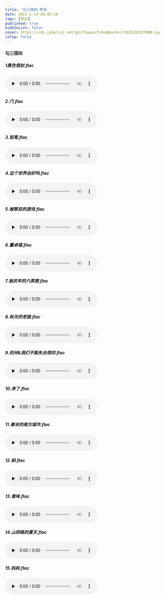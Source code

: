 ```yaml
---
title: '勾三搭四-李志'
date: 2021-2-14 20:45:10
tags: [李志]
published: true
hideInList: false
cover: https://cdn.jsdelivr.net/gh/Chaaoo/tuku@master/1622385527000.jpg
isTop: false
---
```

#### 勾三搭四

##### 1黑色信封.flac
<audio id="audio" controls="" preload="none">
      <source id="mp3" src="https://fodi.txca.ml//fodi/?file=/lizhi/勾三搭四/黑色信封.flac">
</audio>

##### 2.门.flac
<audio id="audio" controls="" preload="none">
      <source id="mp3" src="https://fodi.txca.ml//fodi/?file=/lizhi/勾三搭四/门.flac">
</audio>

##### 3.铅笔.flac
<audio id="audio" controls="" preload="none">
      <source id="mp3" src="https://fodi.txca.ml//fodi/?file=/lizhi/勾三搭四/铅笔.flac">
</audio>

##### 4.这个世界会好吗.flac
<audio id="audio" controls="" preload="none">
      <source id="mp3" src="https://fodi.txca.ml//fodi/?file=/lizhi/勾三搭四/这个世界会好吗.flac">
</audio>

##### 5.被禁忌的游戏.flac
<audio id="audio" controls="" preload="none">
      <source id="mp3" src="https://fodi.txca.ml//fodi/?file=/lizhi/勾三搭四/被禁忌的游戏.flac">
</audio>

##### 6.董卓瑶.flac
<audio id="audio" controls="" preload="none">
      <source id="mp3" src="https://fodi.txca.ml//fodi/?file=/lizhi/勾三搭四/董卓瑶.flac">
</audio>

##### 7.翁庆年的六英镑.flac
<audio id="audio" controls="" preload="none">
      <source id="mp3" src="https://fodi.txca.ml//fodi/?file=/lizhi/勾三搭四/翁庆年的六英镑.flac">
</audio>

##### 8.秋天的老狼.flac
<audio id="audio" controls="" preload="none">
      <source id="mp3" src="https://fodi.txca.ml//fodi/?file=/lizhi/勾三搭四/秋天的老狼.flac">
</audio>

##### 9.杭州&我们不能失去信仰.flac
<audio id="audio" controls="" preload="none">
      <source id="mp3" src="https://fodi.txca.ml//fodi/?file=/lizhi/勾三搭四/杭州&我们不能失去信仰.flac">
</audio>

##### 10.来了.flac
<audio id="audio" controls="" preload="none">
      <source id="mp3" src="https://fodi.txca.ml//fodi/?file=/lizhi/勾三搭四/来了.flac">
</audio>

##### 11.春末的南方城市.flac
<audio id="audio" controls="" preload="none">
      <source id="mp3" src="https://fodi.txca.ml//fodi/?file=/lizhi/勾三搭四/春末的南方城市.flac">
</audio>

##### 12.斜.flac
<audio id="audio" controls="" preload="none">
      <source id="mp3" src="https://fodi.txca.ml//fodi/?file=/lizhi/勾三搭四/斜.flac">
</audio>

##### 13.意味.flac
<audio id="audio" controls="" preload="none">
      <source id="mp3" src="https://fodi.txca.ml//fodi/?file=/lizhi/勾三搭四/意味.flac">
</audio>

##### 14.山阴路的夏天.flac
<audio id="audio" controls="" preload="none">
      <source id="mp3" src="https://fodi.txca.ml//fodi/?file=/lizhi/勾三搭四/山阴路的夏天.flac">
</audio>

##### 15.妈妈.flac
<audio id="audio" controls="" preload="none">
      <source id="mp3" src="https://fodi.txca.ml//fodi/?file=/lizhi/勾三搭四/妈妈.flac>
</audio>

##### 16.墙上的向日葵.flac
<audio id="audio" controls="" preload="none">
      <source id="mp3" src="https://fodi.txca.ml//fodi/?file=/lizhi/勾三搭四/墙上的向日葵.flac">
</audio>

##### 17.和你在一起.flac
<audio id="audio" controls="" preload="none">
      <source id="mp3" src="https://fodi.txca.ml//fodi/?file=/lizhi/勾三搭四/和你在一起.flac">
</audio>

##### 18.你的早晨&天空之城&暧昧.flac
<audio id="audio" controls="" preload="none">
      <source id="mp3" src="https://fodi.txca.ml//fodi/?file=/lizhi/勾三搭四/你的早晨&天空之城&暧昧.flac">
</audio>

##### 19.下雨.flac
<audio id="audio" controls="" preload="none">
      <source id="mp3" src="https://fodi.txca.ml//fodi/?file=/lizhi/勾三搭四/下雨.flac">
</audio>

##### 20.1990年的春天.flac
<audio id="audio" controls="" preload="none">
      <source id="mp3" src="https://fodi.txca.ml//fodi/?file=/lizhi/勾三搭四/1990年的春天.flac">
</audio>

如有侵权，发邮件，直接删除